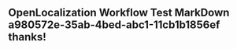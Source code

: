 <properties
ms.topic="hero-topic"
ms.test1="hero-topic"
ms.test2="test"/>

## OpenLocalization Workflow Test MarkDown a980572e-35ab-4bed-abc1-11cb1b1856ef thanks!
